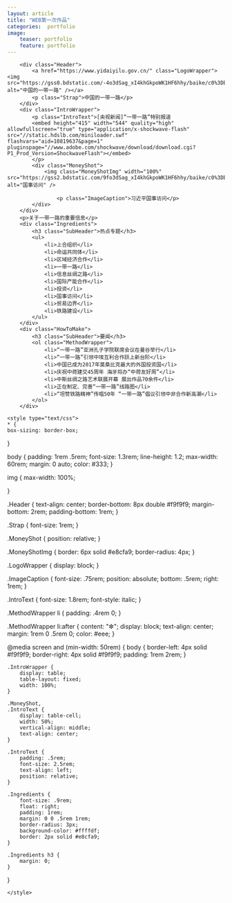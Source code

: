 ```yaml
---
layout: article 
title: "WEB第一次作品"
categories:  portfolio
image:
    teaser: portfolio
    feature: portfolio
---
```

	
		<div class="Header">
			<a href="https://www.yidaiyilu.gov.cn/" class="LogoWrapper"><img src="https://gss0.bdstatic.com/-4o3dSag_xI4khGkpoWK1HF6hhy/baike/c0%3Dbaike180%2C5%2C5%2C180%2C60/sign=401d6694f3edab64607f4592965fc4a6/267f9e2f07082838fb22c44bb099a9014c08f146.jpg" alt="中国的一带一路" /></a>
			<p class="Strap">中国的一带一路</p>
		</div>
		<div class="IntroWrapper">
			<p class="IntroText">[央视新闻]“一带一路”特别报道
			<embed height="415" width="544" quality="high" allowfullscreen="true" type="application/x-shockwave-flash" src="//static.hdslb.com/miniloader.swf" flashvars="aid=10819637&page=1" pluginspage="//www.adobe.com/shockwave/download/download.cgi?P1_Prod_Version=ShockwaveFlash"></embed>
			</p>
			<div class="MoneyShot">
				<img class="MoneyShotImg" width="100%" src="https://gss2.bdstatic.com/9fo3dSag_xI4khGkpoWK1HF6hhy/baike/c0%3Dbaike72%2C5%2C5%2C72%2C24/sign=5f4e453edd39b60059c307e588395e4f/f9dcd100baa1cd11380b34fdb112c8fcc2ce2da9.jpg" alt="国事访问" />
				
					<p class="ImageCaption">习近平国事访问</p>
			</div>
		</div>
		<p>关于一带一路的重要信息</p>
		<div class="Ingredients">
			<h3 class="SubHeader">热点专题</h3>
			<ul>
				<li>上合组织</li>
				<li>命运共同体</li>
				<li>区域经济合作</li>
				<li>一带一路</li>
				<li>信息丝绸之路</li>
				<li>国际产能合作</li>
				<li>投资</li>
				<li>国事访问</li>
				<li>贸易边界</li>
				<li>铁路建设</li>
			</ul>
		</div>
		<div class="HowToMake">
			<h3 class="SubHeader">要闻</h3>
			<ol class="MethodWrapper">
				<li>“一带一路”亚洲孔子学院联席会议在曼谷举行</li>
				<li>“一带一路”引领中埃互利合作跃上新台阶</li>
				<li>中国已成为2017年莫桑比克最大的外国投资国</li>
				<li>庆祝中荷建交45周年 海牙将办“中荷友好周”</li>
				<li>中斯丝绸之路艺术联展开幕 展出作品70余件</li>
				<li>正在制定、完善“一带一路”线路图</li>
				<li>“坦赞铁路精神”传唱50年 “一带一路”倡议引领中非合作新高潮</li>
			</ol>
		</div>
	
	<style type="text/css">
	* {
	box-sizing: border-box;
}

body {
	padding: 1rem .5rem;
	font-size: 1.3rem;
	line-height: 1.2;
	max-width: 60rem;
	margin: 0 auto;
	color: #333;
}

img {
	max-width: 100%;
	
}


.Header {
	text-align: center;
	border-bottom: 8px double #f9f9f9;
	margin-bottom: 2rem;
	padding-bottom: 1rem;
}

.Strap {
	font-size: 1rem;
}


.MoneyShot {
	position: relative;
}

.MoneyShotImg {
	border: 6px solid #e8cfa9;
	border-radius: 4px;
}

.LogoWrapper {
	display: block;
}

.ImageCaption {
	font-size: .75rem;
	position: absolute;
	bottom: .5rem;
	right: 1rem;
}

.IntroText {
	font-size: 1.8rem;
	font-style: italic;
}

.MethodWrapper li {
	padding: .4rem 0;
}

.MethodWrapper li:after {
	content: "✼";
	display: block;
	text-align: center;
	margin: 1rem 0 .5rem 0;
	color: #eee;
}

@media screen and (min-width: 50rem) {
	body {
		border-left: 4px solid #f9f9f9;
		border-right: 4px solid #f9f9f9;
		padding: 1rem 2rem;
	}

	.IntroWrapper {
		display: table;
		table-layout: fixed;
		width: 100%;
	}

	.MoneyShot,
	.IntroText {
		display: table-cell;
		width: 50%;
		vertical-align: middle;
		text-align: center;
	}

	.IntroText {
		padding: .5rem;
		font-size: 2.5rem;
		text-align: left;
		position: relative;
	}

	.Ingredients {
		font-size: .9rem;
		float: right;
		padding: 1rem;
		margin: 0 0 .5rem 1rem;
		border-radius: 3px;
		background-color: #ffffdf;
		border: 2px solid #e8cfa9;
	}

	.Ingredients h3 {
		margin: 0;
	}
}
	
	</style>
	